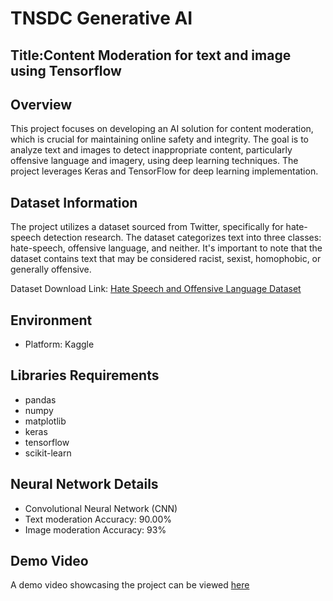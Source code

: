 # TNSDC Generative AI


## Title:Content Moderation for text and image using Tensorflow

## Overview
This project focuses on developing an AI solution for content moderation, which is crucial for maintaining online safety and integrity. The goal is to analyze text and images to detect inappropriate content, particularly offensive language and imagery, using deep learning techniques. The project leverages Keras and TensorFlow for deep learning implementation.

## Dataset Information
The project utilizes a dataset sourced from Twitter, specifically for hate-speech detection research. The dataset categorizes text into three classes: hate-speech, offensive language, and neither. It's important to note that the dataset contains text that may be considered racist, sexist, homophobic, or generally offensive.

Dataset Download Link: [Hate Speech and Offensive Language Dataset](https://www.kaggle.com/datasets/mrmorj/hate-speech-and-offensive-language-dataset)

## Environment
- Platform: Kaggle

## Libraries Requirements
- pandas
- numpy
- matplotlib
- keras
- tensorflow
- scikit-learn

## Neural Network Details
- Convolutional Neural Network (CNN)
- Text moderation Accuracy: 90.00%
- Image moderation Accuracy: 93%

## Demo Video
A demo video showcasing the project can be viewed [here](https://drive.google.com/drive/folders/1ULACoRMPuLPbz6wpXaRhlAUiS5gRHiJ3?usp=drive_link)

